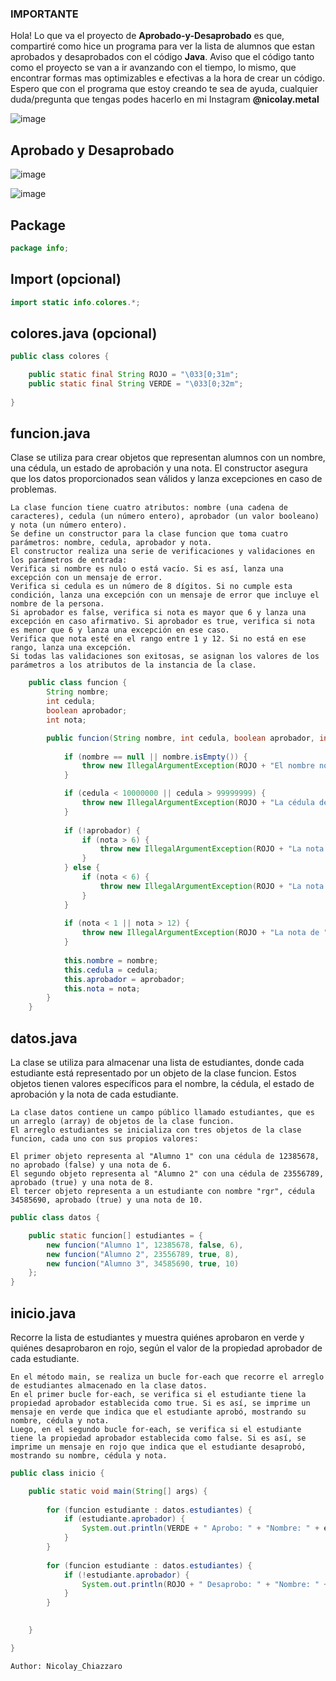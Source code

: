 ### IMPORTANTE

Hola! Lo que va el proyecto de **Aprobado-y-Desaprobado** es que, compartiré como hice un programa para ver la lista de alumnos que estan aprobados y desaprobados con el código **Java**. Aviso que el código tanto como el proyecto se van a ir avanzando con el tiempo, lo mismo, que encontrar formas mas optimizables e efectivas a la hora de crear un código. Espero que con el programa que estoy creando te sea de ayuda, cualquier duda/pregunta que tengas podes hacerlo en mi Instagram **@nicolay.metal**

![image](https://github.com/uyelnico/uyelnico/assets/145890121/1e54bd6e-cffc-4d45-af0c-8a23edf0b64e)

## Aprobado y Desaprobado

![image](https://github.com/uyelnico/Aprobado-y-Desaprobado/assets/145890121/b4c182de-002e-40f1-9dae-fee675ec8988)

![image](https://github.com/uyelnico/Aprobado-y-Desaprobado/assets/145890121/ee45a1ea-ad22-4a10-9367-ffc4fca7f80d)

## Package

```Java
package info;
```

## Import (opcional)

```java
import static info.colores.*;
```

## colores.java (opcional)

```Java
public class colores {

	public static final String ROJO = "\033[0;31m";
	public static final String VERDE = "\033[0;32m";
	
}
```

## funcion.java

Clase se utiliza para crear objetos que representan alumnos con un nombre, una cédula, un estado de aprobación y una nota. El constructor asegura que los datos proporcionados sean válidos y lanza excepciones en caso de problemas.

```
La clase funcion tiene cuatro atributos: nombre (una cadena de caracteres), cedula (un número entero), aprobador (un valor booleano) y nota (un número entero).
Se define un constructor para la clase funcion que toma cuatro parámetros: nombre, cedula, aprobador y nota.
El constructor realiza una serie de verificaciones y validaciones en los parámetros de entrada:
Verifica si nombre es nulo o está vacío. Si es así, lanza una excepción con un mensaje de error.
Verifica si cedula es un número de 8 dígitos. Si no cumple esta condición, lanza una excepción con un mensaje de error que incluye el nombre de la persona.
Si aprobador es false, verifica si nota es mayor que 6 y lanza una excepción en caso afirmativo. Si aprobador es true, verifica si nota es menor que 6 y lanza una excepción en ese caso.
Verifica que nota esté en el rango entre 1 y 12. Si no está en ese rango, lanza una excepción.
Si todas las validaciones son exitosas, se asignan los valores de los parámetros a los atributos de la instancia de la clase.
```

```Java
	public class funcion {
	    String nombre; 
	    int cedula;
	    boolean aprobador;
	    int nota;

	    public funcion(String nombre, int cedula, boolean aprobador, int nota) {
	    	
	        if (nombre == null || nombre.isEmpty()) {
	            throw new IllegalArgumentException(ROJO + "El nombre no puede estar vacío" + ROJO);
	        }

	        if (cedula < 10000000 || cedula > 99999999) {
	            throw new IllegalArgumentException(ROJO + "La cédula de " + nombre + " debe tener 8 dígitos numéricos" + ROJO);
	        }
	        
	        if (!aprobador) {
	            if (nota > 6) {
	                throw new IllegalArgumentException(ROJO + "La nota de " + nombre + " se considera no aprobada siendo mayor que 6, cambie el 'false' por 'true'" + ROJO);
	            }
	        } else {
	            if (nota < 6) {
	                throw new IllegalArgumentException(ROJO + "La nota de " + nombre + " se considera aprobada siendo menor que 6, cambie el 'true' por 'false'" + ROJO);
	            }
	        }
	        
	        if (nota < 1 || nota > 12) {
                throw new IllegalArgumentException(ROJO + "La nota de " + nombre + " tiene que ser entre el 1 y el 12 " + ROJO);
	        }
	    	
	        this.nombre = nombre;
	        this.cedula = cedula;
	        this.aprobador = aprobador;
	        this.nota = nota;
	    }
	}
```

## datos.java

La clase se utiliza para almacenar una lista de estudiantes, donde cada estudiante está representado por un objeto de la clase funcion. Estos objetos tienen valores específicos para el nombre, la cédula, el estado de aprobación y la nota de cada estudiante.

```
La clase datos contiene un campo público llamado estudiantes, que es un arreglo (array) de objetos de la clase funcion.
El arreglo estudiantes se inicializa con tres objetos de la clase funcion, cada uno con sus propios valores:

El primer objeto representa al "Alumno 1" con una cédula de 12385678, no aprobado (false) y una nota de 6.
El segundo objeto representa al "Alumno 2" con una cédula de 23556789, aprobado (true) y una nota de 8.
El tercer objeto representa a un estudiante con nombre "rgr", cédula 34585690, aprobado (true) y una nota de 10.
```

```Java
public class datos {

    public static funcion[] estudiantes = {
        new funcion("Alumno 1", 12385678, false, 6),
        new funcion("Alumno 2", 23556789, true, 8),
        new funcion("Alumno 3", 34585690, true, 10)
    };
}
```

## inicio.java

Recorre la lista de estudiantes y muestra quiénes aprobaron en verde y quiénes desaprobaron en rojo, según el valor de la propiedad aprobador de cada estudiante.

```
En el método main, se realiza un bucle for-each que recorre el arreglo de estudiantes almacenado en la clase datos.
En el primer bucle for-each, se verifica si el estudiante tiene la propiedad aprobador establecida como true. Si es así, se imprime un mensaje en verde que indica que el estudiante aprobó, mostrando su nombre, cédula y nota.
Luego, en el segundo bucle for-each, se verifica si el estudiante tiene la propiedad aprobador establecida como false. Si es así, se imprime un mensaje en rojo que indica que el estudiante desaprobó, mostrando su nombre, cédula y nota.
```



```Java
public class inicio {

	public static void main(String[] args) {
		
        for (funcion estudiante : datos.estudiantes) {
            if (estudiante.aprobador) {
                System.out.println(VERDE + " Aprobo: " + "Nombre: " + estudiante.nombre + ", Cédula: " + estudiante.cedula + ", Nota: " + estudiante.nota + VERDE);
            }
        }
                
        for (funcion estudiante : datos.estudiantes) {
        	if (!estudiante.aprobador) {
                System.out.println(ROJO + " Desaprobo: " + "Nombre: " + estudiante.nombre + ", Cédula: " + estudiante.cedula + ", Nota: " + estudiante.nota + ROJO);
        	}
        }
		

	}

}
```

`Author: Nicolay_Chiazzaro`

